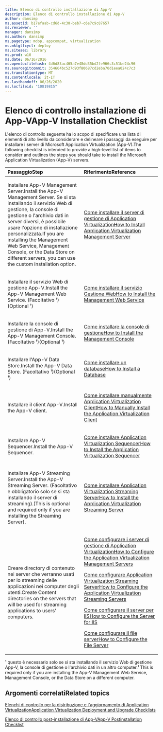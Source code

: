 ```yaml
---
title: Elenco di controllo installazione di App-V
description: Elenco di controllo installazione di App-V
author: dansimp
ms.assetid: b17efaab-cd6d-4c30-beb7-c6e7c9c87657
ms.reviewer: ''
manager: dansimp
ms.author: dansimp
ms.pagetype: mdop, appcompat, virtualization
ms.mktglfcycl: deploy
ms.sitesec: library
ms.prod: w10
ms.date: 06/16/2016
ms.openlocfilehash: 4d6d83ac465a7e48dd35bd2fe966c3c51be24c96
ms.sourcegitcommit: 354664bc527d93f80687cd2eba70d1eea024c7c3
ms.translationtype: MT
ms.contentlocale: it-IT
ms.lasthandoff: 06/26/2020
ms.locfileid: "10819815"
---
```

# <span data-ttu-id="701b8-103">Elenco di controllo installazione di App-V</span><span class="sxs-lookup"><span data-stu-id="701b8-103">App-V Installation Checklist</span></span>


<span data-ttu-id="701b8-104">L'elenco di controllo seguente ha lo scopo di specificare una lista di elementi di alto livello da considerare e delineare i passaggi da eseguire per installare i server di Microsoft Application Virtualization (App-V).</span><span class="sxs-lookup"><span data-stu-id="701b8-104">The following checklist is intended to provide a high-level list of items to consider and outlines the steps you should take to install the Microsoft Application Virtualization (App-V) servers.</span></span>

<table>
<colgroup>
<col width="50%" />
<col width="50%" />
</colgroup>
<thead>
<tr class="header">
<th align="left"><span data-ttu-id="701b8-105">Passaggio</span><span class="sxs-lookup"><span data-stu-id="701b8-105">Step</span></span></th>
<th align="left"><span data-ttu-id="701b8-106">Riferimento</span><span class="sxs-lookup"><span data-stu-id="701b8-106">Reference</span></span></th>
</tr>
</thead>
<tbody>
<tr class="odd">
<td align="left"><p><span data-ttu-id="701b8-107">Installare App-V Management Server.</span><span class="sxs-lookup"><span data-stu-id="701b8-107">Install the App-V Management Server.</span></span> <span data-ttu-id="701b8-108">Se si sta installando il servizio Web di gestione, la console di gestione o l'archivio dati in server diversi, è possibile usare l'opzione di installazione personalizzata.</span><span class="sxs-lookup"><span data-stu-id="701b8-108">If you are installing the Management Web Service, Management Console, or the Data Store on different servers, you can use the custom installation option.</span></span></p></td>
<td align="left"><p><a href="how-to-install-application-virtualization-management-server.md" data-raw-source="[How to Install Application Virtualization Management Server](how-to-install-application-virtualization-management-server.md)"><span data-ttu-id="701b8-109">Come installare il server di gestione di Application Virtualization</span><span class="sxs-lookup"><span data-stu-id="701b8-109">How to Install Application Virtualization Management Server</span></span></a></p></td>
</tr>
<tr class="even">
<td align="left"><p><span data-ttu-id="701b8-110">Installare il servizio Web di gestione App-V.</span><span class="sxs-lookup"><span data-stu-id="701b8-110">Install the App-V Management Web Service.</span></span> <span data-ttu-id="701b8-111">(Facoltativo ¹)</span><span class="sxs-lookup"><span data-stu-id="701b8-111">(Optional ¹)</span></span></p></td>
<td align="left"><p><a href="how-to-install-the-management-web-service.md" data-raw-source="[How to Install the Management Web Service](how-to-install-the-management-web-service.md)"><span data-ttu-id="701b8-112">Come installare il servizio Gestione Web</span><span class="sxs-lookup"><span data-stu-id="701b8-112">How to Install the Management Web Service</span></span></a></p></td>
</tr>
<tr class="odd">
<td align="left"><p><span data-ttu-id="701b8-113">Installare la console di gestione di App-V.</span><span class="sxs-lookup"><span data-stu-id="701b8-113">Install the App-V Management Console.</span></span> <span data-ttu-id="701b8-114">(Facoltativo ¹)</span><span class="sxs-lookup"><span data-stu-id="701b8-114">(Optional ¹)</span></span></p></td>
<td align="left"><p><a href="how-to-install-the-management-console.md" data-raw-source="[How to Install the Management Console](how-to-install-the-management-console.md)"><span data-ttu-id="701b8-115">Come installare la console di gestione</span><span class="sxs-lookup"><span data-stu-id="701b8-115">How to Install the Management Console</span></span></a></p></td>
</tr>
<tr class="even">
<td align="left"><p><span data-ttu-id="701b8-116">Installare l'App-V Data Store.</span><span class="sxs-lookup"><span data-stu-id="701b8-116">Install the App-V Data Store.</span></span> <span data-ttu-id="701b8-117">(Facoltativo ¹)</span><span class="sxs-lookup"><span data-stu-id="701b8-117">(Optional ¹)</span></span></p></td>
<td align="left"><p><a href="how-to-install-a-database.md" data-raw-source="[How to Install a Database](how-to-install-a-database.md)"><span data-ttu-id="701b8-118">Come installare un database</span><span class="sxs-lookup"><span data-stu-id="701b8-118">How to Install a Database</span></span></a></p></td>
</tr>
<tr class="odd">
<td align="left"><p><span data-ttu-id="701b8-119">Installare il client App-V.</span><span class="sxs-lookup"><span data-stu-id="701b8-119">Install the App-V client.</span></span></p></td>
<td align="left"><p><a href="how-to-manually-install-the-application-virtualization-client.md" data-raw-source="[How to Manually Install the Application Virtualization Client](how-to-manually-install-the-application-virtualization-client.md)"><span data-ttu-id="701b8-120">Come installare manualmente Application Virtualization Client</span><span class="sxs-lookup"><span data-stu-id="701b8-120">How to Manually Install the Application Virtualization Client</span></span></a></p></td>
</tr>
<tr class="even">
<td align="left"><p><span data-ttu-id="701b8-121">Installare App-V Sequencer.</span><span class="sxs-lookup"><span data-stu-id="701b8-121">Install the App-V Sequencer.</span></span></p></td>
<td align="left"><p><a href="how-to-install-the-application-virtualization-sequencer.md" data-raw-source="[How to Install the Application Virtualization Sequencer](how-to-install-the-application-virtualization-sequencer.md)"><span data-ttu-id="701b8-122">Come installare Application Virtualization Sequencer</span><span class="sxs-lookup"><span data-stu-id="701b8-122">How to Install the Application Virtualization Sequencer</span></span></a></p></td>
</tr>
<tr class="odd">
<td align="left"><p><span data-ttu-id="701b8-123">Installare App-V Streaming Server.</span><span class="sxs-lookup"><span data-stu-id="701b8-123">Install the App-V Streaming Server.</span></span> <span data-ttu-id="701b8-124">(Facoltativo e obbligatorio solo se si sta installando il server di streaming).</span><span class="sxs-lookup"><span data-stu-id="701b8-124">(This is optional and required only if you are installing the Streaming Server).</span></span></p></td>
<td align="left"><p><a href="how-to-install-the-application-virtualization-streaming-server.md" data-raw-source="[How to Install the Application Virtualization Streaming Server](how-to-install-the-application-virtualization-streaming-server.md)"><span data-ttu-id="701b8-125">Come installare Application Virtualization Streaming Server</span><span class="sxs-lookup"><span data-stu-id="701b8-125">How to Install the Application Virtualization Streaming Server</span></span></a></p></td>
</tr>
<tr class="even">
<td align="left"><p><span data-ttu-id="701b8-126">Creare directory di contenuto nei server che verranno usati per lo streaming delle applicazioni nei computer degli utenti.</span><span class="sxs-lookup"><span data-stu-id="701b8-126">Create Content directories on the servers that will be used for streaming applications to users’ computers.</span></span></p></td>
<td align="left"><p><a href="how-to-configure-the-application-virtualization-management-servers.md" data-raw-source="[How to Configure the Application Virtualization Management Servers](how-to-configure-the-application-virtualization-management-servers.md)"><span data-ttu-id="701b8-127">Come configurare i server di gestione di Application Virtualization</span><span class="sxs-lookup"><span data-stu-id="701b8-127">How to Configure the Application Virtualization Management Servers</span></span></a></p>
<p><a href="how-to-configure-the-application-virtualization-streaming-servers.md" data-raw-source="[How to Configure the Application Virtualization Streaming Servers](how-to-configure-the-application-virtualization-streaming-servers.md)"><span data-ttu-id="701b8-128">Come configurare Application Virtualization Streaming Server</span><span class="sxs-lookup"><span data-stu-id="701b8-128">How to Configure the Application Virtualization Streaming Servers</span></span></a></p>
<p><a href="how-to-configure-the-server-for-iis.md" data-raw-source="[How to Configure the Server for IIS](how-to-configure-the-server-for-iis.md)"><span data-ttu-id="701b8-129">Come configurare il server per IIS</span><span class="sxs-lookup"><span data-stu-id="701b8-129">How to Configure the Server for IIS</span></span></a></p>
<p><a href="how-to-configure-the-file-server.md" data-raw-source="[How to Configure the File Server](how-to-configure-the-file-server.md)"><span data-ttu-id="701b8-130">Come configurare il file server</span><span class="sxs-lookup"><span data-stu-id="701b8-130">How to Configure the File Server</span></span></a></p></td>
</tr>
</tbody>
</table>

 

<span data-ttu-id="701b8-131">¹ questo è necessario solo se si sta installando il servizio Web di gestione App-V, la console di gestione o l'archivio dati in un altro computer.</span><span class="sxs-lookup"><span data-stu-id="701b8-131">¹ This is required only if you are installing the App-V Management Web Service, Management Console, or the Data Store on a different computer.</span></span>

## <span data-ttu-id="701b8-132">Argomenti correlati</span><span class="sxs-lookup"><span data-stu-id="701b8-132">Related topics</span></span>


[<span data-ttu-id="701b8-133">Elenchi di controllo per la distribuzione e l'aggiornamento di Application Virtualization</span><span class="sxs-lookup"><span data-stu-id="701b8-133">Application Virtualization Deployment and Upgrade Checklists</span></span>](application-virtualization-deployment-and-upgrade-checklists.md)

[<span data-ttu-id="701b8-134">Elenco di controllo post-installazione di App-V</span><span class="sxs-lookup"><span data-stu-id="701b8-134">App-V Postinstallation Checklist</span></span>](app-v-postinstallation-checklist.md)

 

 






